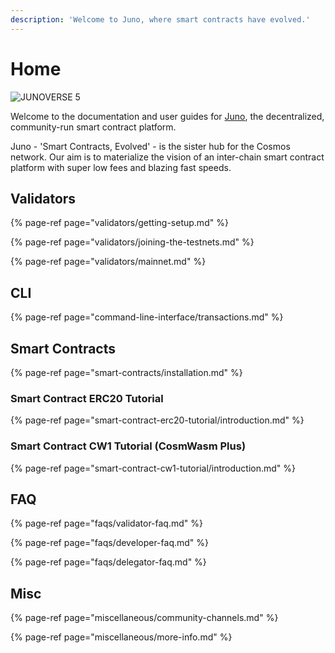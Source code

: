 ```yaml
---
description: 'Welcome to Juno, where smart contracts have evolved.'
---
```


# Home

![JUNOVERSE 5](https://user-images.githubusercontent.com/79812965/129765030-ac5367f2-11f5-4fbc-9486-7801204130d0.png)


Welcome to the documentation and user guides for [Juno](https://junochain.com), the decentralized, community-run smart contract platform.

Juno - 'Smart Contracts, Evolved' - is the sister hub for the Cosmos network. Our aim is to materialize the vision of an inter-chain smart contract platform with super low fees and blazing fast speeds.

## Validators

{% page-ref page="validators/getting-setup.md" %}

{% page-ref page="validators/joining-the-testnets.md" %}

{% page-ref page="validators/mainnet.md" %}

## CLI

{% page-ref page="command-line-interface/transactions.md" %}

## Smart Contracts

{% page-ref page="smart-contracts/installation.md" %}

### Smart Contract ERC20 Tutorial

{% page-ref page="smart-contract-erc20-tutorial/introduction.md" %}

### Smart Contract CW1 Tutorial \(CosmWasm Plus\)

{% page-ref page="smart-contract-cw1-tutorial/introduction.md" %}

## FAQ

{% page-ref page="faqs/validator-faq.md" %}

{% page-ref page="faqs/developer-faq.md" %}

{% page-ref page="faqs/delegator-faq.md" %}

## Misc

{% page-ref page="miscellaneous/community-channels.md" %}

{% page-ref page="miscellaneous/more-info.md" %}

